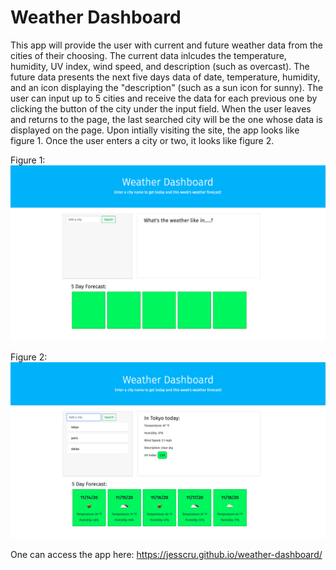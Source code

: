 # Weather Dashboard

This app will provide the user with current and future weather data from the cities of their choosing. The current data inlcudes the temperature, humidity, UV index, wind speed, and description (such as overcast). The future data presents the next five days data of date, temperature, humidity, and an icon displaying the "description" (such as a sun icon for sunny). The user can input up to 5 cities and receive the data for each previous one by clicking the button of the city under the input field. When the user leaves and returns to the page, the last searched city will be the one whose data is displayed on the page. Upon intially visiting the site, the app looks like figure 1. Once the user enters a city or two, it looks like figure 2.

Figure 1:
![empty page](./images/page-no-local-storage.png)

Figure 2: 
![page with cities](./images/page-with-weather-data.png)

One can access the app here: https://jesscru.github.io/weather-dashboard/ 